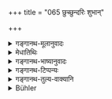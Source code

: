 +++
title = "065 छुच्छुन्दरिः शुभान्"

+++

<details><summary>गङ्गानथ-मूलानुवादः</summary>

For stealing excellent perfumes, a musk-rat; for stealing vegetables with leaves, a peacock; for stealing cooked food of various kinds, a Śvāvit; and for stealing uncooked food a hedge-hog.—(65)
</details>

<details><summary>मेधातिथिः</summary>

**बर्हिणो** मयूराः ॥ १२.६५ ॥
</details>

<details><summary>गङ्गानथ-भाष्यानुवादः</summary>

‘*Varhiṇaḥ*’—peacock.—(65).
</details>

<details><summary>गङ्गानथ-टिप्पन्यः</summary>

**(verses 12.64-67)  
**

See Comparative notes for [Verse 12.64].
</details>

<details><summary>गङ्गानथ-तुल्य-वाक्यानि</summary>

**(verses 12.60-68)  
**

See Comparative notes for [Verse 12.60].
</details>

<details><summary>Bühler</summary>

065	For stealing fine perfumes a musk-rat, for stealing vegetables consisting of leaves a peacock, for stealing cooked food of various kinds a porcupine, for stealing uncooked food a hedgehog.
</details>
